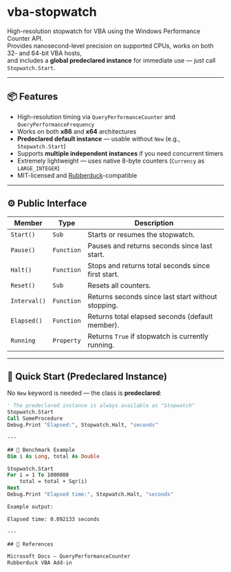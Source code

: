 # vba-stopwatch

High-resolution stopwatch for VBA using the Windows Performance Counter API.  
Provides nanosecond-level precision on supported CPUs, works on both 32- and 64-bit VBA hosts,  
and includes a **global predeclared instance** for immediate use — just call `Stopwatch.Start`.

---

## 📦 Features

- High-resolution timing via `QueryPerformanceCounter` and `QueryPerformanceFrequency`
- Works on both **x86** and **x64** architectures
- **Predeclared default instance** — usable without `New` (e.g., `Stopwatch.Start`)
- Supports **multiple independent instances** if you need concurrent timers
- Extremely lightweight — uses native 8-byte counters (`Currency` as `LARGE_INTEGER`)
- MIT-licensed and [Rubberduck](https://rubberduckvba.com/)-compatible

---

## ⚙️ Public Interface

| Member        | Type       | Description |
|----------------|------------|-------------|
| `Start()`      | `Sub`      | Starts or resumes the stopwatch. |
| `Pause()`      | `Function` | Pauses and returns seconds since last start. |
| `Halt()`       | `Function` | Stops and returns total seconds since first start. |
| `Reset()`      | `Sub`      | Resets all counters. |
| `Interval()`   | `Function` | Returns seconds since last start without stopping. |
| `Elapsed()`    | `Function` | Returns total elapsed seconds (default member). |
| `Running`      | `Property` | Returns `True` if stopwatch is currently running. |

---

## 🚀 Quick Start (Predeclared Instance)

No `New` keyword is needed — the class is **predeclared**:

```vb
' The predeclared instance is always available as "Stopwatch"
Stopwatch.Start
Call SomeProcedure
Debug.Print "Elapsed:", Stopwatch.Halt, "seconds"

---

## 🧪 Benchmark Example
Dim i As Long, total As Double

Stopwatch.Start
For i = 1 To 1000000
    total = total + Sqr(i)
Next
Debug.Print "Elapsed time:", Stopwatch.Halt, "seconds"

Example output:

Elapsed time: 0.092133 seconds

---

## 🔗 References

Microsoft Docs – QueryPerformanceCounter
Rubberduck VBA Add-in

